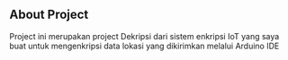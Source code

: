 ## About Project

Project ini merupakan project Dekripsi dari sistem enkripsi IoT yang saya buat untuk mengenkripsi data lokasi yang dikirimkan melalui Arduino IDE
